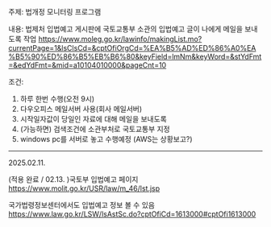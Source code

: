 주제: 법개정 모니터링 프로그램

내용: 법제처 입법예고 게시판에 국토교통부 소관의 입법예고 글이 나에게 메일을 보내도록 작업
https://www.moleg.go.kr/lawinfo/makingList.mo?currentPage=1&lsClsCd=&cptOfiOrgCd=%EA%B5%AD%ED%86%A0%EA%B5%90%ED%86%B5%EB%B6%80&keyField=lmNm&keyWord=&stYdFmt=&edYdFmt=&mid=a10104010000&pageCnt=10

조건:
  1. 하루 한번 수행(오전 9시)
  2. 다우오피스 메일서버 사용(회사 메일서버)
  3. 시작일자값이 당일인 자료에 대해 메일을 보내도록
  4. (가능하면) 검색조건에 소관부처로 국토교통부 지정
  5. windows pc를 서버로 놓고 수행예정 (AWS는 상황보고?)

---------------
2025.02.11.

(적용 완료 / 02.13. )국토부 입법예고 페이지
https://www.molit.go.kr/USR/law/m_46/lst.jsp

국가법령정보센터에서도 입법예고 정보 볼 수 있음
https://www.law.go.kr/LSW/lsAstSc.do?cptOfiCd=1613000#cptOfi1613000

